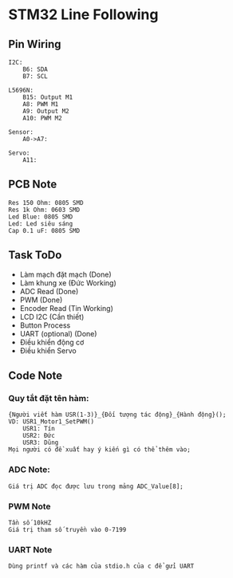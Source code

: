 # STM32 Line Following

## Pin Wiring
	I2C:
		B6: SDA
		B7: SCL

	L5696N:
		B15: Output M1
		A8: PWM M1
		A9: Output M2
		A10: PWM M2

	Sensor:
		A0->A7: 
		
	Servo:
		A11: 


## PCB Note
	Res 150 Ohm: 0805 SMD
	Res 1k Ohm: 0603 SMD
	Led Blue: 0805 SMD
	Led: Led siêu sáng
	Cap 0.1 uF: 0805 SMD
## Task ToDo
- Làm mạch đặt mạch (Done)
- Làm khung xe (Đức Working)
- ADC Read (Done)
- PWM (Done)
- Encoder Read (Tin Working)
- LCD I2C (Cần thiết)
- Button Process
- UART (optional) (Done)
- Điều khiển động cơ
- Điều khiển Servo


## Code Note
### Quy tắt đặt tên hàm:
	{Người viết hàm USR(1-3)}_{Đối tượng tác động}_{Hành động}();
	VD: USR1_Motor1_SetPWM()
		USR1: Tín
		USR2: Đức
		USR3: Dũng
	Mọi người có đề xuất hay ý kiến gì có thể thêm vào;
### ADC Note:
	Giá trị ADC đọc được lưu trong mảng ADC_Value[8];
### PWM Note
	Tần số 10kHZ
	Giá trị tham số truyền vào 0-7199
### UART Note
	Dùng printf và các hàm của stdio.h của c để gửi UART